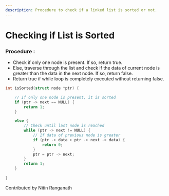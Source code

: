```yaml
---
description: Procedure to check if a linked list is sorted or not.
---
```


# Checking if List is Sorted

### Procedure :

* Check if only one node is present. If so, return true.
* Else, traverse through the list and check if the data of current node is greater than the data in the next node. If so, return false.
* Return true if while loop is completely executed without returning false.

```c
int isSorted(struct node *ptr) {

    // If only one node is present, it is sorted
    if (ptr -> next == NULL) {
        return 1;
    }

    else {
        // Check until last node is reached
        while (ptr -> next != NULL) {
            // If data of previous node is greater 
            if (ptr -> data > ptr -> next -> data) {
                return 0;
            }
            ptr = ptr -> next;
        }
        return 1;
    }
    
}
```

Contributed by Nitin Ranganath

